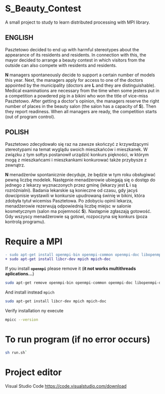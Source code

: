 # S_Beauty_Contest
A small project to study to learn distributed processing with MPI library.

## ENGLISH
Pasztetowo decided to end up with harmful stereotypes about the appearance of its residents and residents. In connection with this, the mayor decided to arrange a beauty contest in which visitors from the outside can also compete with residents and residents.

**N** managers spontaneously decide to support a certain number of models this year. Next, the managers apply for access to one of the doctors appointed by the municipality (doctors are **L** and they are distinguishable). Medical examinations are necessary from the time when some jesters put in a competition a powdered pig in a bikini who won the title of vice-miss Pasztetowo. After getting a doctor's opinion, the managers reserve the right number of places in the beauty salon (the salon has a capacity of **S**). Then they report readiness. When all managers are ready, the competition starts (out of program control).

## POLISH
Pasztetowo zdecydowało się raz na zawsze skończyć z krzywdzącymi stereotypami na temat wyglądu swoich mieszkańców i mieszkanek. W związku z tym sołtys postanowił urządzić konkurs piękności, w którym mogą z mieszkańcami i mieszkankami konkurować także przybysze z zewnątrz.

**N** menadżerów spontanicznie decyduje, że będzie w tym roku obsługiwać pewną liczbę modelek. Następnie menadżerowie ubiegają się o dostęp do jednego z lekarzy wyznaczonych przez gminę (lekarzy jest **L** i są rozróżnialni). Badania lekarskie są konieczne od czasu, gdy jacyś dowcipnisie wystawili w konkursie upudrowaną świnię w bikini, która zdobyła tytuł wicemiss Pasztetowa. Po zdobyciu opinii lekarza, menadżerowie rezerwują odpowiednią liczbę miejsc w salonie kosmetycznym (salon ma pojemność **S**). Następnie zgłaszają gotowość. Gdy wszyscy menadżerowie są gotowi, rozpoczyna się konkurs (poza kontrolą programu).

# Require a MPI
```diff
- sudo apt-get install openmpi-bin openmpi-common openmpi-doc libopenmpi-dev openssh-client openssh-server
+ sudo apt-get install libcr-dev mpich mpich-doc
```
If you install **`openmpi`** please remove it (**it not works multithreads aplications...**)  
```bash
sudo apt-get remove openmpi-bin openmpi-common openmpi-doc libopenmpi-dev
```  
And install instead `mpich`  
```bash
sudo apt-get install libcr-dev mpich mpich-doc
```
Verify installation ny execute
```bash
mpicc --version
``` 

# To run program (if no error occurs)
```bash
sh run.sh`
```

# Project editor
Visual Studio Code 
https://code.visualstudio.com/download
